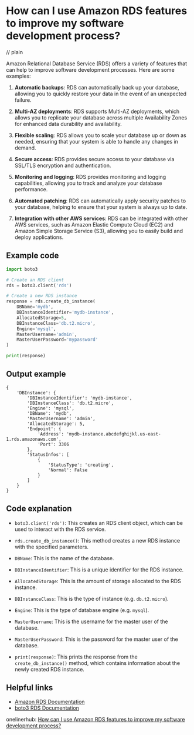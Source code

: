 # How can I use Amazon RDS features to improve my software development process?
// plain

Amazon Relational Database Service (RDS) offers a variety of features that can help to improve software development processes. Here are some examples:

1. **Automatic backups**: RDS can automatically back up your database, allowing you to quickly restore your data in the event of an unexpected failure.

2. **Multi-AZ deployments**: RDS supports Multi-AZ deployments, which allows you to replicate your database across multiple Availability Zones for enhanced data durability and availability.

3. **Flexible scaling**: RDS allows you to scale your database up or down as needed, ensuring that your system is able to handle any changes in demand.

4. **Secure access**: RDS provides secure access to your database via SSL/TLS encryption and authentication.

5. **Monitoring and logging**: RDS provides monitoring and logging capabilities, allowing you to track and analyze your database performance.

6. **Automated patching**: RDS can automatically apply security patches to your database, helping to ensure that your system is always up to date.

7. **Integration with other AWS services**: RDS can be integrated with other AWS services, such as Amazon Elastic Compute Cloud (EC2) and Amazon Simple Storage Service (S3), allowing you to easily build and deploy applications.

## Example code


```python
import boto3

# Create an RDS client
rds = boto3.client('rds')

# Create a new RDS instance
response = rds.create_db_instance(
    DBName='mydb',
    DBInstanceIdentifier='mydb-instance',
    AllocatedStorage=5,
    DBInstanceClass='db.t2.micro',
    Engine='mysql',
    MasterUsername='admin',
    MasterUserPassword='mypassword'
)

print(response)
```

## Output example


```
{
    'DBInstance': {
        'DBInstanceIdentifier': 'mydb-instance',
        'DBInstanceClass': 'db.t2.micro',
        'Engine': 'mysql',
        'DBName': 'mydb',
        'MasterUsername': 'admin',
        'AllocatedStorage': 5,
        'Endpoint': {
            'Address': 'mydb-instance.abcdefghijkl.us-east-1.rds.amazonaws.com',
            'Port': 3306
        },
        'StatusInfos': [
            {
                'StatusType': 'creating',
                'Normal': False
            }
        ]
    }
}
```

## Code explanation


- `boto3.client('rds')`: This creates an RDS client object, which can be used to interact with the RDS service.

- `rds.create_db_instance()`: This method creates a new RDS instance with the specified parameters.

- `DBName`: This is the name of the database.

- `DBInstanceIdentifier`: This is a unique identifier for the RDS instance.

- `AllocatedStorage`: This is the amount of storage allocated to the RDS instance.

- `DBInstanceClass`: This is the type of instance (e.g. `db.t2.micro`).

- `Engine`: This is the type of database engine (e.g. `mysql`).

- `MasterUsername`: This is the username for the master user of the database.

- `MasterUserPassword`: This is the password for the master user of the database.

- `print(response)`: This prints the response from the `create_db_instance()` method, which contains information about the newly created RDS instance.

## Helpful links

- [Amazon RDS Documentation](https://docs.aws.amazon.com/AmazonRDS/latest/UserGuide/Welcome.html)
- [boto3 RDS Documentation](https://boto3.amazonaws.com/v1/documentation/api/latest/reference/services/rds.html)

onelinerhub: [How can I use Amazon RDS features to improve my software development process?](https://onelinerhub.com/amazon-redshift/how-can-i-use-amazon-rds-features-to-improve-my-software-development-process)